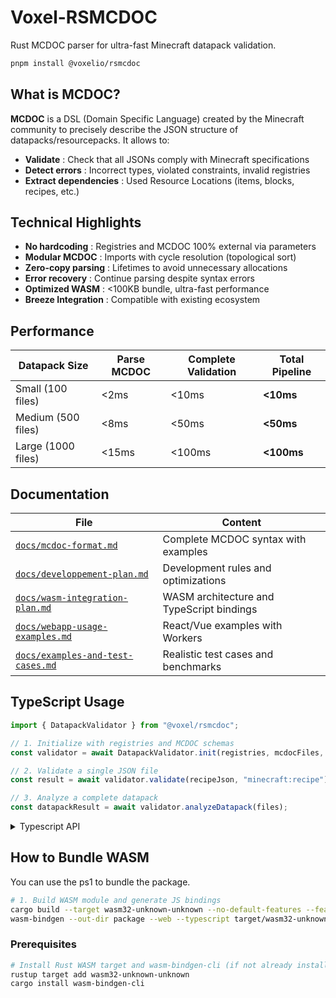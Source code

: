 # Voxel-RSMCDOC

Rust MCDOC parser for ultra-fast Minecraft datapack validation.

```bash
pnpm install @voxelio/rsmcdoc
```

## What is MCDOC?

**MCDOC** is a DSL (Domain Specific Language) created by the Minecraft community
to precisely describe the JSON structure of datapacks/resourcepacks. It allows
to:

- **Validate** : Check that all JSONs comply with Minecraft specifications
- **Detect errors** : Incorrect types, violated constraints, invalid registries
- **Extract dependencies** : Used Resource Locations (items, blocks, recipes,
  etc.)

## Technical Highlights

- **No hardcoding** : Registries and MCDOC 100% external via parameters
- **Modular MCDOC** : Imports with cycle resolution (topological sort)
- **Zero-copy parsing** : Lifetimes to avoid unnecessary allocations
- **Error recovery** : Continue parsing despite syntax errors
- **Optimized WASM** : <100KB bundle, ultra-fast performance
- **Breeze Integration** : Compatible with existing ecosystem

## Performance

| Datapack Size      | Parse MCDOC | Complete Validation | Total Pipeline |
| ------------------ | ----------- | ------------------- | -------------- |
| Small (100 files)  | <2ms        | <10ms               | **<10ms**      |
| Medium (500 files) | <8ms        | <50ms               | **<50ms**      |
| Large (1000 files) | <15ms       | <100ms              | **<100ms**     |

## Documentation

| File                                                                 | Content                                   |
| -------------------------------------------------------------------- | ----------------------------------------- |
| [`docs/mcdoc-format.md`](docs/mcdoc-format.md)                       | Complete MCDOC syntax with examples       |
| [`docs/developpement-plan.md`](docs/developpement-plan.md)           | Development rules and optimizations       |
| [`docs/wasm-integration-plan.md`](docs/wasm-integration-plan.md)     | WASM architecture and TypeScript bindings |
| [`docs/webapp-usage-examples.md`](docs/webapp-usage-examples.md)     | React/Vue examples with Workers           |
| [`docs/examples-and-test-cases.md`](docs/examples-and-test-cases.md) | Realistic test cases and benchmarks       |

## TypeScript Usage

```typescript
import { DatapackValidator } from "@voxel/rsmcdoc";

// 1. Initialize with registries and MCDOC schemas
const validator = await DatapackValidator.init(registries, mcdocFiles, "1.21");

// 2. Validate a single JSON file
const result = await validator.validate(recipeJson, "minecraft:recipe");

// 3. Analyze a complete datapack
const datapackResult = await validator.analyzeDatapack(files);
```

<details>
<summary>Typescript API</summary>

```typescript
export class DatapackValidator {
    /**
     * Initializes the validator with Minecraft registries and MCDOC schemas.
     * @param registries A map of registry names to their content (e.g., {"minecraft:item": ["minecraft:stone", "minecraft:diamond"]}).
     * @param mcdocFiles A map of MCDOC file names to their string content.
     * @param version The Minecraft version to validate against (e.g., "1.21").
     */
    static async init(
        registries: Record<string, any>,
        mcdocFiles: Record<string, string>,
        version: string,
    ): Promise<DatapackValidator>;

    /**
     * Validates a single JSON object against a specific MCDOC resource type.
     * @param json The JSON object to validate.
     * @param resourceType The type of resource (e.g., "minecraft:recipe", "minecraft:loot_table").
     * @param version Optional Minecraft version to override the one from init.
     */
    async validate(
        json: object,
        resourceType: string,
    ): Promise<ValidationResult>;

    /**
     * Analyzes an entire datapack provided as a map of file paths to their byte content.
     * @param files A map of file paths to their content as Uint8Array.
     */
    async analyzeDatapack(
        files: Record<string, Uint8Array>,
    ): Promise<DatapackResult>;
}

interface ValidationResult {
    isValid: boolean;
    errors: McDocError[];
    dependencies: McDocDependency[];
}
```

Mapping example between JSON file type and ResourceType for JSON Validation:

| JSON file type | resourceType            | Corresponding MCDOC schema               |
| -------------- | ----------------------- | ---------------------------------------- |
| Recettes       | "minecraft:recipe"      | dispatch minecraft:resource[recipe]      |
| Loot Tables    | "minecraft:loot_table"  | dispatch minecraft:resource[loot_table]  |
| Advancements   | "minecraft:advancement" | dispatch minecraft:resource[advancement] |
| Tags           | "minecraft:tag"         | dispatch minecraft:resource[tag]         |
| Enchantements  | "minecraft:enchantment" | dispatch minecraft:resource[enchantment] |
| Damage Types   | "minecraft:damage_type" | dispatch minecraft:resource[damage_type] |
| Chat Types     | "minecraft:chat_type"   | dispatch minecraft:resource[chat_type]   |

</details>

## How to Bundle WASM

You can use the ps1 to bundle the package.

```bash
# 1. Build WASM module and generate JS bindings
cargo build --target wasm32-unknown-unknown --no-default-features --features wasm --release
wasm-bindgen --out-dir package --web --typescript target/wasm32-unknown-unknown/release/voxel_rsmcdoc.wasm
```

### Prerequisites

```bash
# Install Rust WASM target and wasm-bindgen-cli (if not already installed)
rustup target add wasm32-unknown-unknown
cargo install wasm-bindgen-cli
```
